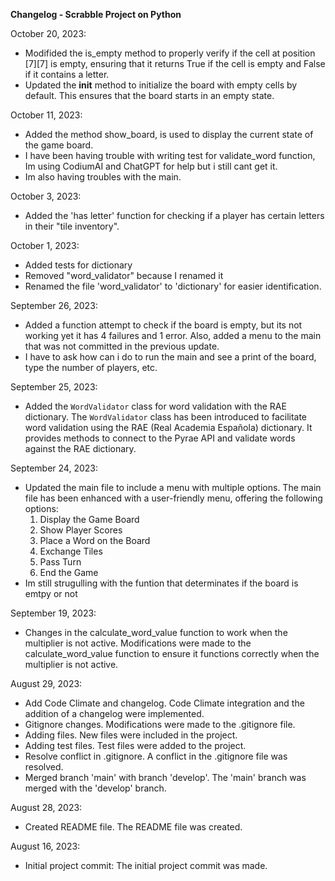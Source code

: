 __Changelog - Scrabble Project on Python__

October 20, 2023:
- Modifided the is_empty method to properly verify if the cell at position [7][7] is empty, ensuring that it returns True if the cell is empty and False if it contains a letter.
- Updated the __init__ method to initialize the board with empty cells by default. This ensures that the board starts in an empty state.


October 11, 2023:
- Added the method show_board, is used to display the current state of the game board.
- I have been having trouble with writing test for validate_word function, Im using CodiumAI and ChatGPT for help but i still cant get it.
- Im also having troubles with the main.

October 3, 2023:
- Added the 'has letter' function for checking if a player has certain letters in their "tile inventory".

October 1, 2023:
- Added tests for dictionary
- Removed "word_validator" because I renamed it
- Renamed the file 'word_validator' to 'dictionary' for easier identification.

September 26, 2023:
- Added a function attempt to check if the board is empty, but its not working yet it has 4 failures and 1 error. Also, added a menu to the main that was not committed in the previous update.
- I have to ask how can i do to run the main and see a print of the board, type the number of players, etc.

September 25, 2023:
- Added the `WordValidator` class for word validation with the RAE dictionary.
    The `WordValidator` class has been introduced to facilitate word validation using the RAE (Real Academia Española) dictionary. It provides methods to connect to the Pyrae API and validate words against the RAE dictionary.

September 24, 2023:
- Updated the main file to include a menu with multiple options.
    The main file has been enhanced with a user-friendly menu, offering the following options:
    1. Display the Game Board
    2. Show Player Scores
    3. Place a Word on the Board
    4. Exchange Tiles
    5. Pass Turn
    6. End the Game
- Im still strugulling with the funtion that determinates if the board is emtpy or not

September 19, 2023:
- Changes in the calculate_word_value function to work when the multiplier is not active.
    Modifications were made to the calculate_word_value function to ensure it functions correctly when the multiplier is not active.

August 29, 2023:
- Add Code Climate and changelog.
    Code Climate integration and the addition of a changelog were implemented.
- Gitignore changes.
    Modifications were made to the .gitignore file.
- Adding files.
    New files were included in the project.
- Adding test files.
    Test files were added to the project.
- Resolve conflict in .gitignore.
    A conflict in the .gitignore file was resolved.
- Merged branch 'main' with branch 'develop'.
    The 'main' branch was merged with the 'develop' branch.      

August 28, 2023:
- Created README file.
    The README file was created.

August 16, 2023:
- Initial project commit:
    The initial project commit was made.